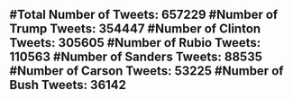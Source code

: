 #Total Number of Tweets: 657229 
#Number of Trump Tweets: 354447
#Number of Clinton Tweets: 305605
#Number of Rubio Tweets: 110563
#Number of Sanders Tweets: 88535
#Number of Carson Tweets: 53225
#Number of Bush Tweets: 36142
---

